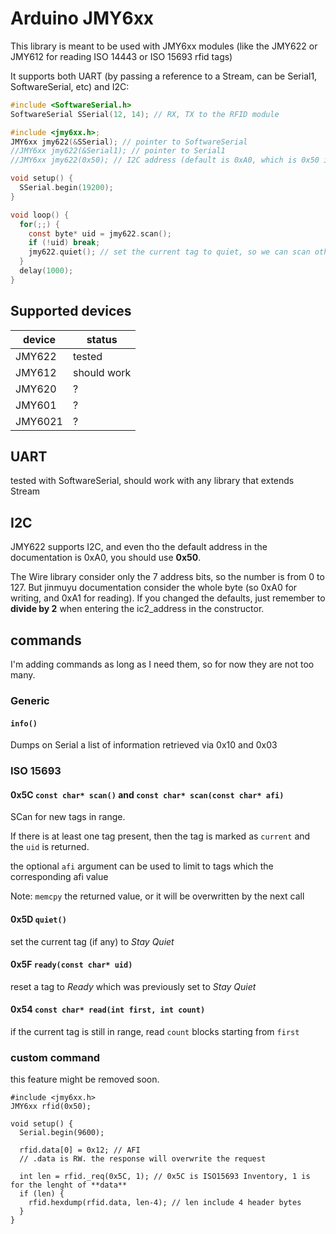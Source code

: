 # Arduino JMY6xx

This library is meant to be used with JMY6xx modules (like the JMY622 or JMY612 for reading ISO 14443 or ISO 15693 rfid tags)

It supports both UART (by passing a reference to a Stream, can be Serial1, SoftwareSerial, etc) and I2C:

```C
#include <SoftwareSerial.h>
SoftwareSerial SSerial(12, 14); // RX, TX to the RFID module

#include <jmy6xx.h>;
JMY6xx jmy622(&SSerial); // pointer to SoftwareSerial
//JMY6xx jmy622(&Serial1); // pointer to Serial1
//JMY6xx jmy622(0x50); // I2C address (default is 0xA0, which is 0x50 in Wire.h)

void setup() {
  SSerial.begin(19200);
}

void loop() {
  for(;;) {
    const byte* uid = jmy622.scan();
    if (!uid) break;
    jmy622.quiet(); // set the current tag to quiet, so we can scan others in range
  }
  delay(1000);
}
```

## Supported devices

| device | status |
|--------|--------|
| JMY622 | tested |
| JMY612 | should work |
| JMY620 | ? |
| JMY601 | ? |
| JMY6021 | ? |

## UART

tested with SoftwareSerial, should work with any library that extends Stream

## I2C

JMY622 supports I2C, and even tho the default address in the documentation is 0xA0, you should use **0x50**. 

The Wire library consider only the 7 address bits, so the number is from 0 to 127. But jinmuyu documentation consider the whole byte (so 0xA0 for writing, and 0xA1 for reading). If you changed the defaults, just remember to **divide by 2** when entering the ic2_address in the constructor.

## commands

I'm adding commands as long as I need them, so for now they are not too many.

### Generic

#### `info()`

Dumps on Serial a list of information retrieved via 0x10 and 0x03

### ISO 15693

#### 0x5C `const char* scan()` and `const char* scan(const char* afi)`

SCan for new tags in range.

If there is at least one tag present, then the tag is marked as `current` and the `uid` is returned.

the optional `afi` argument can be used to limit to tags which the corresponding afi value

Note: `memcpy` the returned value, or it will be overwritten by the next call

#### 0x5D `quiet()`

set the current tag (if any) to *Stay Quiet*

#### 0x5F `ready(const char* uid)`

reset a tag to *Ready* which was previously set to *Stay Quiet*

#### 0x54 `const char* read(int first, int count)`

if the current tag is still in range, read `count` blocks starting from `first`

### custom command

this feature might be removed soon.

```
#include <jmy6xx.h>
JMY6xx rfid(0x50);

void setup() {
  Serial.begin(9600);

  rfid.data[0] = 0x12; // AFI
  // .data is RW. the response will overwrite the request
  
  int len = rfid._req(0x5C, 1); // 0x5C is ISO15693 Inventory, 1 is for the lenght of **data**
  if (len) {
    rfid.hexdump(rfid.data, len-4); // len include 4 header bytes
  }
}
```
